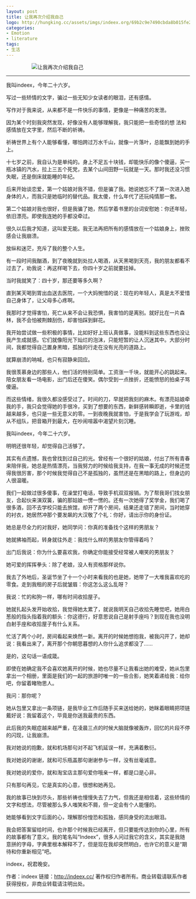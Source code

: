 ```yaml
---
layout: post
title: 让我再次介绍我自己
logo: http://hungking.cc/assets/imgs/indeex.org/69b2c9e7490cbda8b015fe2ff24c3d383ffb73658926-W7uTXE.jpeg
categories:
- Emotion
- literature
tags:
- 生活
---
```




　　　　　![让我再次介绍我自己](http://hungking.cc/assets/imgs/indeex.org/b1551a60b956ea5226d86a0765bb6a5732b0454fe2d8-VQt005%20(1).jpeg)




--------------


我叫indeex，今年二十六岁。


写过一些矫情的文字，骗过一些无知少女读者的眼泪，还有感情。


写作对于我来说，从来都不是一件快乐的事情，更像是一种痛苦的发泄。


因为某个时刻我突然发现，好像没有人能够理解我，我只能把一些奇怪的想
法和感情放在文字里，然后不断的祈祷。

祈祷世界上有个人能够看懂，哪怕跨过万水千山，就像一片落叶，总能飘到她的手上。


十七岁之前，我自认为是单纯的。身上不足五十块钱，却能快乐的像个傻逼，买一瓶冰镇的汽水，拉上三五个死党，去某个山间田野一玩就是一天。那时我还没习惯失眠，还是倒床就能睡的年纪。


后来开始谈恋爱，第一个姑娘对我不错，但是骗了我。她说她忘不了第一次进入她身体的人，而我只是她临时的替代品。我太傻，什么年代了还玩纯情那一套。


第二个姑娘对我也很好，但是我骗了她，然后学着书里的台词安慰她：你还年轻，依旧漂亮。即使我连她的手都没牵过。


很久以后我才知道，这叫爱无能。我无法再把所有的感情放在一个姑娘身上，挫败感会让我崩溃。


放纵和迷茫，充斥了我的整个人生。


有一段时间我酗酒，到了夜晚就到处拉人喝酒，从天黑喝到天亮，我的朋友都看不过去了，劝我说：再这样喝下去，你四十岁之前就要挂掉。


当时我就笑了：四十岁，那还要等多久啊？


直到某天喝到胃出血送去医院，一个大妈惋惜的说：现在的年轻人，真是太不爱惜自己身体了，让父母多心疼啊。


我那时才觉得害怕，死亡从来不会让我恐惧，我害怕的是离别。就好比在一片森林，我不会怕被荆棘刮伤，却害怕踩到鲜花。


我开始尝试做一些积极的事情，比如好好上班认真做事，没能料到这些东西也没让我产生成就感。它们就像阳光下灿烂的泡沫，只能短暂的让人沉迷其中。大部分时间，我都觉得自己置身黑暗，孤独的行走在没有光亮的道路上。


就算崩溃的呐喊，也只有寂静来回应。


我很羡慕身边的那些人，他们活的特别简单。工资涨一千块，就能开心的跳起来。陪女朋友看一场电影，出门后还在傻笑。偶尔受到一点挫折，还能愤怒的拍桌子骂傻逼。


而这些情绪，我很久都没感受过了。时间的刀，早就把我刻的麻木。有漂亮姑娘牵我的手，我只会觉得她的手很冷，买到了想要的东西，新鲜感转瞬即逝，卡里的钱越来越多，也只是一些无意义的零。一到夜晚我就害怕，于是我学会了玩游戏，却从不组队，把音箱开到最大，在吵闹喧嚣中渴望片刻沉睡。



我叫indeex，今年二十六岁。


明明还很年轻，却觉得自己活够了。


其实有点遗憾，我也曾找到过自己的光。曾经有一个很好的姑娘，付出了所有青春来陪伴我，她总是热情漂亮，当我努力的时候给我支持，在我一事无成的时候还觉得我很厉害，那个时候我觉得自己不是孤独的，虽然还是在黑暗的路上，但身边的人很温暖。


我们一起做过很多傻事，在澡堂打电话，导致手机双双报销。为了帮我哥们找女朋友，合起伙来演双簧，骗的那姑娘一愣一愣的。还有一次她得了奖学金，我们喝了很多酒，回不去学校只能去旅馆，却开了两个房间，结果还走错了房间，当时她穿的衬衣，她居然冲那个要发飙的大汉敬了个礼：你好，请出示你的身份证。


她总是尽全力的对我好，她同学问：你真的准备找个这样的男朋友？


她就拂袖而起，转身就往外走：我找什么样的男朋友你管得着吗？


出门后我说：你为什么要喜欢我，你确定你能接受经常被人嘲笑的男朋友？


她可爱的挥挥拳头：除了老娘，没人有资格那样说你。


我去了外地后，圣诞节坐了十一个小时来看我的也是她，她带了一大堆我喜欢吃的零食。走到我租的房子后就皱眉：你这怎么这么乱呀？


我说：忙的和狗一样，哪有时间收拾屋子。


她就扎起头发开始收拾，我觉得她太累了，就说我明天自己收拾先睡觉吧，她用白葱般的指头指着我的额头：你这德行，好意思说自己是射手座吗？到现在我也没明白射手座和收拾屋子有什么关系。


忙活了两个小时，房间看起来焕然一新。离开的时候她想抱我，被我闪开了，她却说：我看出来了，离开那个你朝思暮想的人你什么追求都没了……


是的，这句话一语成箴。


即使在她确定我不会喜欢她离开的时候，她也尽量不让我看出她的难受，她从包里拿出一个相册，里面是我们的一起的旅游时唯一的一些合影，她笑着递给我：给你吧，你留着睹物思人。


我问：那你呢？


她从包里又拿出一条项链，是我毕业工作后随手买来送给她的，她眯着眼睛把项链戴好说：我留着这个，毕竟是你送我最贵的东西。



此后我的失眠症越来越严重，在凌晨三点的时候大脑就像被轰炸，回忆的片段不停的闪现，让我崩溃。


我对她说的抱歉，就和机场那句对不起飞机延误一样，充满着敷衍。


我对她说的谢谢，就和可乐瓶盖那句谢谢参与一样，没有丝毫诚意。


我对她说的爱你，就和淘宝店主那句爱你哦亲一样，都是口是心非。


只有那句再见，它是真实的心意，很想和她再见。


我的故事已快到尽头，那些祈祷也慢慢失去了力气，但我还是相信着，这些矫情的文字和想法，尽管被那么多人嗤笑和不屑，但一定会有个人能懂的。


她能够看到文字后面的心，理解那份惶恐和孤独，感同身受的流出眼泪。


我会把答案留给时间，也许那个时候我已经离开，但只要能传达到你的心里，所有的故事都有了意义。我的笔名叫“Indeex”，很多人问过我它的含义，其实是我随意拼的字母，字典里根本解释不了，但是现在我却突然明白，也许它的意义是“期待和你重新相见”吧。


indeex，祝君晚安。




作者：indeex
链接：http://indeex.cc/
著作权归作者所有。商业转载请联系作者获得授权，非商业转载请注明出处。








---------------










